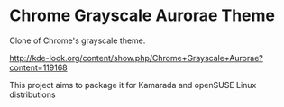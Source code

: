 Chrome Grayscale Aurorae Theme
==============================

Clone of Chrome's grayscale theme.

http://kde-look.org/content/show.php/Chrome+Grayscale+Aurorae?content=119168

This project aims to package it for Kamarada and openSUSE Linux distributions